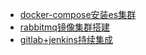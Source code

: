 * [docker-compose安装es集群](01/docker-compose安装es集群.md)
* [rabbitmq镜像集群搭建](01/rabbitmq镜像集群搭建.md)
* [gitlab+jenkins持续集成](01/gitlab+jenkins持续集成.md)